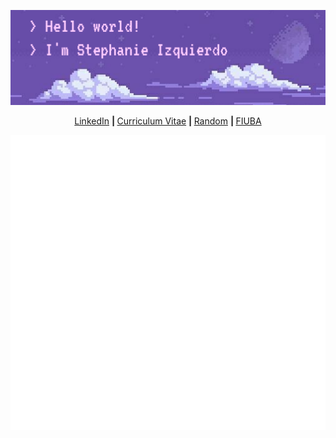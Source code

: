 <p align="center">
<img src="HelloWorldBanner.png"
     alt="Hello there"
     style="float: center; margin-right: 10px;" />                                                                                         
</p>

<p align="center">
  <b>  </b><a href="https://www.linkedin.com/in/stephanieizquierdo/">LinkedIn</a>
  <b> | </b><a href="https://github.com/stephanieizquierdo/stephanieizquierdo/blob/main/CurriculumVitae.pdf">Curriculum Vitae</a>
  <b> | </b><a href="https://soundcloud.com/user-830356511/viaje-8d-stephanie-izquierdo">Random</a>
  <b> | </b><a href="https://github.com/stephanieizquierdo?tab=repositories&q=FIUBA&type=&language=&sort=">FIUBA</a>
</p>

<p align="center">
     <img src="github-metrics.svg"
      alt="Metricas" />
</p>  
